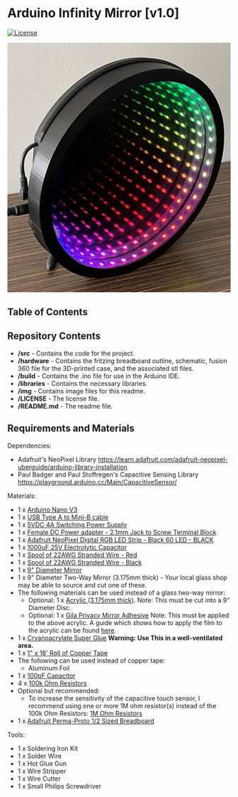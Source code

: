 # Arduino Infinity Mirror [v1.0]
[![License](https://licensebuttons.net/l/by-sa/4.0/80x15.png)](https://creativecommons.org/licenses/by-sa/4.0/)

[pic1]: img/InfinityMirror-3.jpg "Infinity Mirror"
![alt-text][pic1]


## Table of Contents

## Repository Contents

* **/src** - Contains the code for the project.
* **/hardware** - Contains the fritzing breadboard outline, schematic, fusion 360 file for the 3D-printed case, and the associated stl files.
* **/build** - Contains the .ino file for use in the Arduino IDE.
* **/libraries** - Contains the necessary libraries.
* **/img** - Contains image files for this readme.
* **/LICENSE** - The license file.
* **/README.md** - The readme file.

## Requirements and Materials

Dependencies:
* Adafruit's NeoPixel Library https://learn.adafruit.com/adafruit-neopixel-uberguide/arduino-library-installation
* Paul Badger and Paul Stoffregen's Capacitive Sensing Library https://playground.arduino.cc/Main/CapacitiveSensor/

Materials:
* 1 x [Arduino Nano V3](https://store.arduino.cc/usa/arduino-nano)
* 1 x [USB Type A to Mini-B cable](https://www.amazon.ca/gp/product/B004W8EIMW/ref=ppx_yo_dt_b_asin_title_o02_s00?ie=UTF8&psc=1)
* 1 x [5VDC 4A Switching Power Supply](https://www.adafruit.com/product/1466)
* 1 x [Female DC Power adapter - 2.1mm Jack to Screw Terminal Block](https://www.adafruit.com/product/368)
* 1 x [Adafruit NeoPixel Digital RGB LED Strip - Black 60 LED - BLACK](https://www.adafruit.com/product/1461?length=1)
* 1 x [1000uF 25V Electrolytic Capacitor](https://bc-robotics.com/shop/1000uf25v-electrolytic-capacitor-2/)
* 1 x [Spool of 22AWG Stranded Wire - Red](https://bc-robotics.com/shop/22-awg-stranded-wire-red/)
* 1 x [Spool of 22AWG Stranded Wire - Black](https://bc-robotics.com/shop/22-awg-stranded-wire-black/)
* 1 x [9" Diameter Mirror](https://www.amazon.com/gp/product/B005IW5CE4/ref=ppx_yo_dt_b_asin_title_o00_s00?ie=UTF8&psc=1)
* 1 x 9" Diameter Two-Way Mirror (3.175mm thick) - Your local glass shop may be able to source and cut one of these.
* The following materials can be used instead of a glass two-way mirror:
  * Optional: 1 x [Acrylic (3.175mm thick)](https://www.amazon.com/dp/B004DYW31I/ref=pe_385040_30332190_pe_175190_21431760_M3T1_ST1_dp_2). Note: This must be cut into a 9" Diameter Disc.
  * Optional: 1 x [Gila Privacy Mirror Adhesive](https://www.amazon.com/dp/B000H5XTKG/ref=pe_385040_30332190_pe_175190_21431760_M3T1_ST1_dp_1) Note: This must be applied to the above acrylic. A guide which shows how to apply the film to the acrylic can be found [here](https://learn.adafruit.com/infinity-mirror-coaster/acrylic-setup).
* 1 x [Cryanoacrylate Super Glue](https://www.canadiantire.ca/en/pdp/lepage-all-plastics-super-glue-2-ml-0671451p.html#srp) __Warning: Use This in a well-ventilated area.__
* 1 x [1" x 18' Roll of Copper Tape](https://polymertape.com/products/copper-tape?variant=32412733734996)
* The following can be used instead of copper tape:
  * Aluminum Foil
* 1 x [100pF Capacitor](https://bc-robotics.com/shop/ceramic-capacitor-kit-250-pieces/)
* 4 x [100k Ohm Resistors](https://www.adafruit.com/product/2787)
* Optional but recommended:
  * To increase the sensitivity of the capacitive touch sensor, I recommend using one or more 1M ohm resistor(s) instead of the 100k Ohm Resistors: [1M Ohm Resistors](https://www.amazon.ca/Projects-100EP5141M00-Ohm-Resistors-Pack/dp/B0185FHALI/)
* 1 x [Adafruit Perma-Proto 1/2 Sized Breadboard](https://www.adafruit.com/product/1609)

Tools:
* 1 x Soldering Iron Kit
* 1 x Solder Wire
* 1 x Hot Glue Gun
* 1 x Wire Stripper
* 1 x Wire Cutter
* 1 x Small Philips Screwdriver
